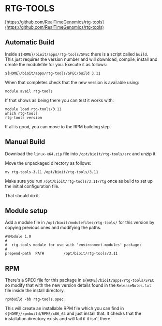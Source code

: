 # RTG-TOOLS

[https://github.com/RealTimeGenomics/rtg-tools](https://github.com/RealTimeGenomics/rtg-tools)

## Automatic Build

Inside `${HOME}/bioit/apps/rtg-tools/SPEC` there is a script called `build`. This just requires the version number and will download, compile, install and create the modulefile for you. Execute it as follows:

    ${HOME}/bioit/apps/rtg-tools/SPEC/build 3.11

When that completes check that the new version is available using:

    module avail rtg-tools

If that shows as being there you can test it works with:

    module load rtg-tools/3.11
    which rtg-tools
    rtg-tools version

If all is good, you can move to the RPM building step.

## Manual Build

Download the `linux-x64.zip` file into `/opt/bioit/rtg-tools/src` and unzip it.

Move the unpackaged directory as follows:

    mv rtg-tools-3.11 /opt/bioit/rtg-tools/3.11

Make sure you run `/opt/bioit/rtg-tools/3.11/rtg` once as build to set up the initial configuration file.

That should do it.

## Module setup

Add a module file in `/opt/bioit/modulefiles/rtg-tools/` for this version by copying previous ones and modifying the paths.

    #%Module 1.0
    #
    #  rtg-tools module for use with 'environment-modules' package:
    #
    prepend-path  PATH         /opt/bioit/rtg-tools/3.11

## RPM

There's a SPEC file for this package in `${HOME}/bioit/apps/rtg-tools/SPEC` so modify that with the new version details found in the `ReleaseNotes.txt` file inside the install directory.

    rpmbuild -bb rtg-tools.spec

This will create an installable RPM file which you can find in `${HOME}/rpmbuild/RPMS/x86_64` and just install that. It checks that the installation directory exists and will fail if it isn't there.
